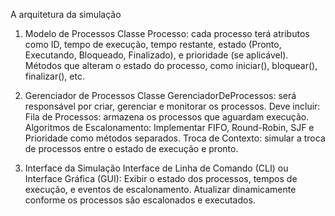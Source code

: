 A arquitetura da simulação

1. Modelo de Processos
Classe Processo: cada processo terá atributos como ID, tempo de execução, tempo restante, estado (Pronto, Executando, Bloqueado, Finalizado), e prioridade (se aplicável).
Métodos que alteram o estado do processo, como iniciar(), bloquear(), finalizar(), etc.

2. Gerenciador de Processos
Classe GerenciadorDeProcessos: será responsável por criar, gerenciar e monitorar os processos. Deve incluir:
Fila de Processos: armazena os processos que aguardam execução.
Algoritmos de Escalonamento: Implementar FIFO, Round-Robin, SJF e Prioridade como métodos separados.
Troca de Contexto: simular a troca de processos entre o estado de execução e pronto.

3. Interface da Simulação
Interface de Linha de Comando (CLI) ou Interface Gráfica (GUI):
Exibir o estado dos processos, tempos de execução, e eventos de escalonamento.
Atualizar dinamicamente conforme os processos são escalonados e executados.